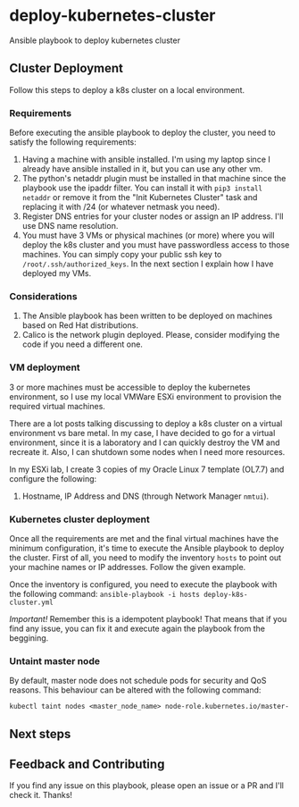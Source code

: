 # deploy-kubernetes-cluster
Ansible playbook to deploy kubernetes cluster

## Cluster Deployment
Follow this steps to deploy a k8s cluster on a local environment.

### Requirements
Before executing the ansible playbook to deploy the cluster, you need to satisfy the following requirements:
1. Having a machine with ansible installed. I'm using my laptop since I already have ansible installed in it, but you can use any other vm.
2. The python's netaddr plugin must be installed in that machine since the playbook use the ipaddr filter. You can install it with `pip3 install netaddr` or remove it from the "Init Kubernetes Cluster" task and replacing it with /24 (or whatever netmask you need).
3. Register DNS entries for your cluster nodes or assign an IP address. I'll use DNS name resolution.
4. You must have 3 VMs or physical machines (or more) where you will deploy the k8s cluster and you must have passwordless access to those machines. You can simply copy your public ssh key to `/root/.ssh/authorized_keys`. In the next section I explain how I have deployed my VMs.

### Considerations
1. The Ansible playbook has been written to be deployed on machines based on Red Hat distributions.
2. Calico is the network plugin deployed. Please, consider modifying the code if you need a different one.

### VM deployment
3 or more machines must be accessible to deploy the kubernetes environment, so I use my local VMWare ESXi environment to provision the required virtual machines.

There are a lot posts talking discussing to deploy a k8s cluster on a virtual environment vs bare metal. In my case, I have decided to go for a virtual environment, since it is a laboratory and I can quickly destroy the VM and recreate it. Also, I can shutdown some nodes when I need more resources.

In my ESXi lab, I create 3 copies of my Oracle Linux 7 template (OL7.7) and configure the following:
1. Hostname, IP Address and DNS (through Network Manager `nmtui`).

### Kubernetes cluster deployment
Once all the requirements are met and the final virtual machines have the minimum configuration, it's time to execute the Ansible playbook to deploy the cluster.
First of all, you need to modify the inventory `hosts` to point out your machine names or IP addresses. Follow the given example.

Once the inventory is configured, you need to execute the playbook with the following command:
`ansible-playbook -i hosts deploy-k8s-cluster.yml`

*Important!* Remember this is a idempotent playbook! That means that if you find any issue, you can fix it and execute again the playbook from the beggining.

### Untaint master node
By default, master node does not schedule pods for security and QoS reasons. This behaviour can be altered with the following command:
```
kubectl taint nodes <master_node_name> node-role.kubernetes.io/master-
```

## Next steps

## Feedback and Contributing
If you find any issue on this playbook, please open an issue or a PR and I'll check it. Thanks!
